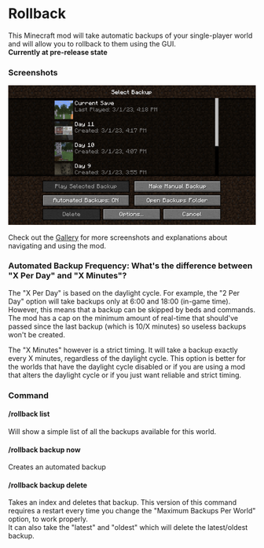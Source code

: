 # Rollback
This Minecraft mod will take automatic backups of your single-player world and will allow you to rollback to them using the GUI. <br>
**Currently at pre-release state**

### Screenshots
![Rollback Screen](https://raw.githubusercontent.com/MehradN/Rollback/master/screenshots/RollbackScreen.png)

Check out the [Gallery](https://github.com/MehradN/Rollback/tree/master/screenshots) for more screenshots and explanations about navigating and using the mod.

### Automated Backup Frequency: What's the difference between "X Per Day" and "X Minutes"?
The "X Per Day" is based on the daylight cycle. For example, the "2 Per Day" option will take backups only at 6:00 and 18:00 (in-game time). However, this means that a backup can be skipped by beds and commands. The mod has a cap on the minimum amount of real-time that should've passed since the last backup (which is 10/X minutes) so useless backups won't be created.

The "X Minutes" however is a strict timing. It will take a backup exactly every X minutes, regardless of the daylight cycle. This option is better for the worlds that have the daylight cycle disabled or if you are using a mod that alters the daylight cycle or if you just want reliable and strict timing.

### Command
#### /rollback list
Will show a simple list of all the backups available for this world.
#### /rollback backup now
Creates an automated backup
#### /rollback backup delete
Takes an index and deletes that backup. This version of this command requires a restart every time you change the "Maximum Backups Per World" option, to work properly. <br>
It can also take the "latest" and "oldest" which will delete the latest/oldest backup.
